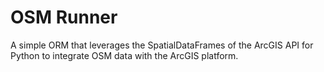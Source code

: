 OSM Runner
==========

A simple ORM that leverages the SpatialDataFrames of the ArcGIS API for Python
to integrate OSM data with the ArcGIS platform.